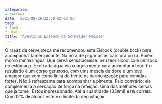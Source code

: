 ```yaml
---
categories:
- reviews
date: '2021-08-26T22:50:02-03:00'
tags:
- food
- draft
title: 'Aventinus Eisbock da Schneider Weisse'
---
```


O rapaz da cervejoteca me recomendou esta Eisbock (double bock) para acompanhar lamen picante. Na hora de pagar achei caro pra porra. Porém, mordo minha língua. Que cerva sensacionisse. Seu teor alcoólico é um soco no estômago. É retirada água via congelamento para aumentar o teor. E o resultado é um corpo generoso, com uma mescla de doce e um leve amargor que vem como linha de frente na harmonização para comidas fortes. Não é refrescante para acompanhar a pimenta. Pelo contrário: ela complementa a sensação de força na refeição. Uma das melhores cervas que já tomei. Estou inpressionado. Até a quantidade (330ml) está correta. Com 12% de álcool, este é o limite da degustação.
